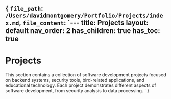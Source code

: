 {
  `file_path`: `/Users/davidmontgomery/Portfolio/Projects/index.md`,
  `file_content`: `---
title: Projects
layout: default
nav_order: 2
has_children: true
has_toc: true
---

# Projects

This section contains a collection of software development projects focused on backend systems, security tools, bird-related applications, and educational technology. Each project demonstrates different aspects of software development, from security analysis to data processing.
`
}
